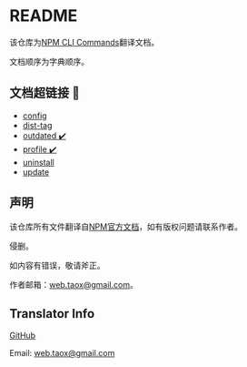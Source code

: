 # README

该仓库为[NPM CLI Commands](https://docs.npmjs.com/cli/init)翻译文档。

文档顺序为字典顺序。

## 文档超链接 🔗
* [config](https://github.com/NinjiaHub/NPM-CLI-Commands/blob/master/documents/npm-config.md)
* [dist-tag](https://github.com/NinjiaHub/NPM-CLI-Commands/blob/master/documents/npm-dist-tag.md)
* [outdated  ✔️](https://github.com/NinjiaHub/NPM-CLI-Commands/blob/master/documents/npm-outdated.md)
* [profile ✔️](https://github.com/NinjiaHub/NPM-CLI-Commands/blob/master/documents/npm-profile.md)
* [uninstall](https://github.com/NinjiaHub/NPM-CLI-Commands/blob/master/documents/npm-uninstall.md)
* [update](https://github.com/NinjiaHub/NPM-CLI-Commands/blob/master/documents/npm-update.md)

## 声明

该仓库所有文件翻译自[NPM官方文档](https://github.com/NinjiaHub/Tools-Tricks/blob/master/documents/npm)，如有版权问题请联系作者。

侵删。

如内容有错误，敬请斧正。

作者邮箱：web.taox@gmail.com。

## Translator Info

[GitHub](https://github.com/Tao-Quixote)

Email: web.taox@gmail.com